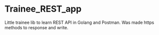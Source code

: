 # Trainee_REST_app

Little trainee lib to learn REST API in Golang and Postman. 
Was made https methods to response and write.
